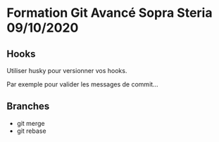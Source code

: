 # Formation Git Avancé Sopra Steria 09/10/2020

## Hooks

Utiliser husky pour versionner vos hooks.

Par exemple pour valider les messages de commit...

## Branches

* git merge
* git rebase
